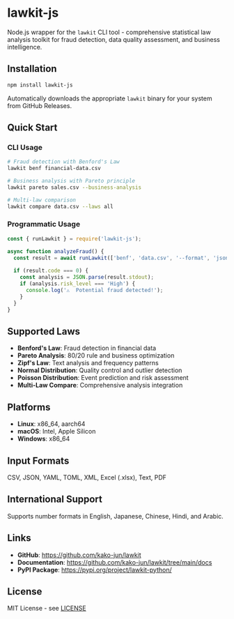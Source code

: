 # lawkit-js

Node.js wrapper for the `lawkit` CLI tool - comprehensive statistical law analysis toolkit for fraud detection, data quality assessment, and business intelligence.

## Installation

```bash
npm install lawkit-js
```

Automatically downloads the appropriate `lawkit` binary for your system from GitHub Releases.

## Quick Start

### CLI Usage
```bash
# Fraud detection with Benford's Law
lawkit benf financial-data.csv

# Business analysis with Pareto principle
lawkit pareto sales.csv --business-analysis

# Multi-law comparison
lawkit compare data.csv --laws all
```

### Programmatic Usage
```javascript
const { runLawkit } = require('lawkit-js');

async function analyzeFraud() {
  const result = await runLawkit(['benf', 'data.csv', '--format', 'json']);
  
  if (result.code === 0) {
    const analysis = JSON.parse(result.stdout);
    if (analysis.risk_level === 'High') {
      console.log('⚠️  Potential fraud detected!');
    }
  }
}
```

## Supported Laws

- **Benford's Law**: Fraud detection in financial data
- **Pareto Analysis**: 80/20 rule and business optimization
- **Zipf's Law**: Text analysis and frequency patterns
- **Normal Distribution**: Quality control and outlier detection
- **Poisson Distribution**: Event prediction and risk assessment
- **Multi-Law Compare**: Comprehensive analysis integration

## Platforms

- **Linux**: x86_64, aarch64
- **macOS**: Intel, Apple Silicon  
- **Windows**: x86_64

## Input Formats

CSV, JSON, YAML, TOML, XML, Excel (.xlsx), Text, PDF

## International Support

Supports number formats in English, Japanese, Chinese, Hindi, and Arabic.

## Links

- **GitHub**: https://github.com/kako-jun/lawkit
- **Documentation**: https://github.com/kako-jun/lawkit/tree/main/docs
- **PyPI Package**: https://pypi.org/project/lawkit-python/

## License

MIT License - see [LICENSE](https://github.com/kako-jun/lawkit/blob/main/LICENSE)